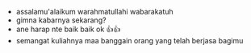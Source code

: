 - assalamu'alaikum warahmatullahi wabarakatuh
- gimna kabarnya sekarang? 
- ane harap nte baik baik ok 👍👍
- semangat kuliahnya maa banggain orang yang telah berjasa bagimu

<!---
Mall34/Mall34 is a ✨ special ✨ repository because its `README.md` (this file) appears on your GitHub profile.
You can click the Preview link to take a look at your changes.
--->
